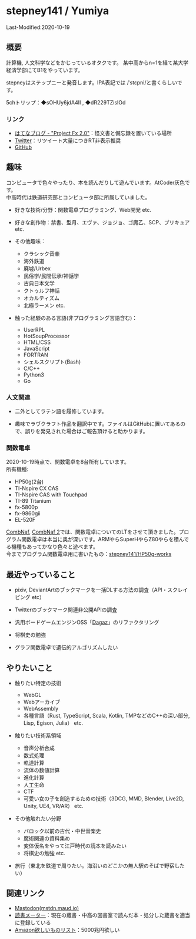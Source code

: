 # stepney141 / Yumiya

Last-Modified:2020-10-19

## 概要

計算機, 人文科学などをかじっているオタクです。
某中高からn=1を経て某大学経済学部にてB1をやっています。

stepneyはステップニーと発音します。IPA表記では /ˈstɛpni/と書くらしいです。

5chトリップ：◆sOHUy6jdA4II , ◆dR229TZisIOd

### リンク

- [はてなブログ - "Project Fx 2.0"](https://stepney141.hatenablog.com/)：怪文書と備忘録を置いている場所
- [Twitter](https://twitter.com/stepney141)：リツイート大量につきRT非表示推奨
- [GitHub](https://github.com/stepney141)

## 趣味

コンピュータで色々やったり、本を読んだりして遊んでいます。AtCoder灰色です。  
中高時代は鉄道研究部とコンピュータ部に所属していました。

- 好きな技術/分野：関数電卓プログラミング、Web開発 etc.

- 好きな創作物：禁書、型月、エヴァ、ジョジョ、ゴ魔乙、SCP、プリキュア etc.

- その他趣味：
  - クラシック音楽
  - 海外鉄道
  - 廃墟/Urbex
  - 民俗学/民間伝承/神話学
  - 古典日本文学
  - クトゥルフ神話
  - オカルティズム
  - 北極ラーメン etc.

- 触った経験のある言語(非プログラミング言語含む)：
  - UserRPL
  - HotSoupProcessor
  - HTML/CSS
  - JavaScript
  - FORTRAN
  - シェルスクリプト(Bash)
  - C/C++
  - Python3
  - Go

### 人文関連

- 二外としてラテン語を履修しています。

- 趣味でラヴクラフト作品を翻訳中です。ファイルはGitHubに置いてあるので、誤りを発見された場合はご報告頂けると助かります。

### 関数電卓

2020-10-19時点で、関数電卓を8台所有しています。  
所有機種:

- HP50g(2台)
- TI-Nspire CX CAS
- TI-Nspire CAS with Touchpad
- TI-89 Titanium
- fx-5800p
- fx-9860gii
- EL-520F  

[CombNaf](https://atnd.org/events/87946), [CombNaf 2](https://combnaf.connpass.com/event/64638/)では、関数電卓についてのLTをさせて頂きました。プログラム関数電卓は本当に奥が深いです。ARMやらSuperHやらZ80やらを積んでる機種もあってかなり色々と遊べます。  
今までプログラム関数電卓用に書いたもの：[stepney141/HP50g-works](https://github.com/stepney141/HP50g-works)

## 最近やっていること

- pixiv, DeviantArtのブックマークを一括DLする方法の調査（API・スクレイピング etc）

- Twitterのブックマーク関連非公開APIの調査

- 汎用ボードゲームエンジンOSS「[Dagaz](https://github.com/GlukKazan/Dagaz)」のリファクタリング

- 将棋史の勉強

- グラフ関数電卓で遺伝的アルゴリズムしたい

## やりたいこと

- 触りたい特定の技術
  - WebGL
  - Webアーカイブ
  - WebAssembly
  - 各種言語（Rust, TypeScript, Scala, Kotlin, TMPなどのC++の深い部分, Lisp, Egison, Julia）
  etc.

- 触りたい技術系領域
  - 音声分析合成
  - 数式処理
  - 軌道計算
  - 流体の数値計算
  - 進化計算
  - 人工生命
  - CTF
  - 可愛い女の子を創造するための技術（3DCG, MMD, Blender, Live2D, Unity, UE4, VR/AR）
  etc.

- その他触れたい分野
  - バロック以前の古代・中世音楽史
  - 魔術関連の資料集め
  - 変体仮名をやって江戸時代の読本を読みたい
  - 将棋史の勉強
  etc.

- 旅行（東北を鉄道で周りたい。海沿いのどこかの無人駅のそばで野宿したい）

## 関連リンク

- [Mastodon(mstdn.maud.io)](https://mstdn.maud.io/@stepney141)
- [読書メーター](https://bookmeter.com/users/1003258)：現在の蔵書・中高の図書室で読んだ本・処分した蔵書を適当に登録している
- [Amazon欲しいものリスト](https://www.amazon.jp/hz/wishlist/ls/9DMJ9MP1LX82?ref_=wl_share:embed:cite)：5000兆円欲しい
